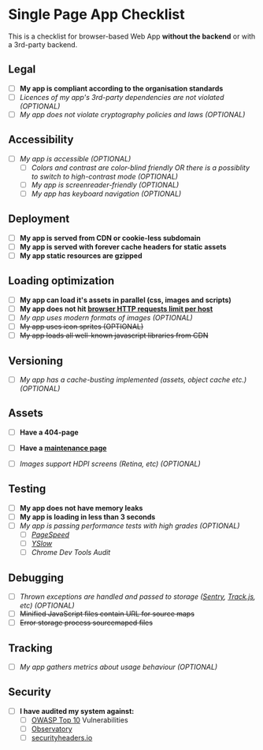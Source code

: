 # Single Page App Checklist

This is a checklist for browser-based Web App **without the backend** or with a 3rd-party backend.

## Legal

 - [ ] **My app is compliant according to the organisation standards**
 - [ ] *Licences of my app's 3rd-party dependencies are not violated (OPTIONAL)*
 - [ ] *My app does not violate cryptography policies and laws (OPTIONAL)*

## Accessibility
 
 - [ ] *My app is accessible (OPTIONAL)*
    - [ ] *Colors and contrast are color-blind friendly OR there is a possiblity to switch to high-contrast mode (OPTIONAL)*
    - [ ] *My app is screenreader-friendly (OPTIONAL)*
    - [ ] *My app has keyboard navigation (OPTIONAL)*

## Deployment

 - [ ] **My app is served from CDN or cookie-less subdomain**
 - [ ] **My app is served with forever cache headers for static assets**
 - [ ] **My app static resources are gzipped**

## Loading optimization

 - [ ] **My app can load it's assets in parallel (css, images and scripts)**
 - [ ] **My app does not hit [browser HTTP requests limit per host](http://stackoverflow.com/questions/985431/max-parallel-http-connections-in-a-browser)**
 - [ ] *My app uses modern formats of images (OPTIONAL)*
 - [ ] ~~My app uses icon sprites (OPTIONAL)~~
 - [ ] ~~My app loads all well-known javascript libraries from CDN~~

## Versioning

 - [ ] *My app has a cache-busting implemented (assets, object cache etc.) (OPTIONAL)*

## Assets

 - [ ] **Have a 404-page**
 - [ ] **Have a [maintenance page](https://www.smashingmagazine.com/2009/06/effective-maintenance-pages-examples-and-best-practices/)**
 - [ ] *Images support HDPI screens (Retina, etc) (OPTIONAL)*


## Testing

 - [ ] **My app does not have memory leaks**
 - [ ] **My app is loading in less than 3 seconds**
 - [ ] *My app is passing performance tests with high grades (OPTIONAL)*
    - [ ] *[PageSpeed](https://developers.google.com/speed/pagespeed/)*
    - [ ] *[YSlow](http://yslow.org/)*
    - [ ] *Chrome Dev Tools Audit*

## Debugging

 - [ ] *Thrown exceptions are handled and passed to storage ([Sentry](https://sentry.io/), [Track.js](https://trackjs.com/), etc) (OPTIONAL)*
 - [ ] ~~Minified JavaScript files contain URL for source maps~~
 - [ ] ~~Error storage process sourcemaped files~~

## Tracking

 - [ ] *My app gathers metrics about usage behaviour (OPTIONAL)*

## Security
 - [ ] **I have audited my system against:**
    - [ ] [OWASP Top 10](https://www.owasp.org/index.php/OWASP_Top_Ten_Cheat_Sheet) Vulnerabilities
    - [ ] [Observatory](https://observatory.mozilla.org/)
    - [ ] [securityheaders.io](https://securityheaders.io/)
